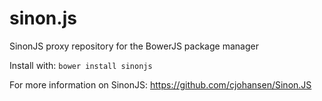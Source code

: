 sinon.js
========

SinonJS proxy repository for the BowerJS package manager

Install with: `bower install sinonjs`

For more information on SinonJS: https://github.com/cjohansen/Sinon.JS

